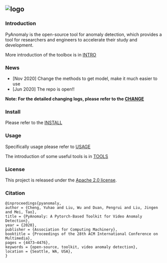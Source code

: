 ![logo](./docs/Logo.jpg)
---
### Introduction
PyAnomaly is the open-source tool for anomaly detection, which provides a tool for researchers and engineers to accelerate their study and development. 

More introduction of the toolbox is in [INTRO](./docs/intro.md)

### News

- [Nov 2020] Change the methods to get model, make it much easier to use
- [Jun 2020] The repo is open!!

**Note: For the detailed changing logs, please refer to the [CHANGE](./docs/change_log.md)**

### Install

Please refer to the [INSTALL](./docs/install.md)

### Usage 
Specifically usage please refer to [USAGE](./docs/usage.md)

The introduction of some useful tools is in [TOOLS](./docs/tools.md)

### License
This project is released under the [Apache 2.0 license](./LICENSE).

### Citation 

```
@inproceedings{pyanomaly,
author = {Cheng, Yuhao and Liu, Wu and Duan, Pengrui and Liu, Jingen and Mei, Tao},
title = {PyAnomaly: A Pytorch-Based Toolkit for Video Anomaly Detection},
year = {2020},
publisher = {Association for Computing Machinery},
booktitle = {Proceedings of the 28th ACM International Conference on Multimedia},
pages = {4473–4476},
keywords = {open-source, toolkit, video anomaly detection},
location = {Seattle, WA, USA},
}
```


